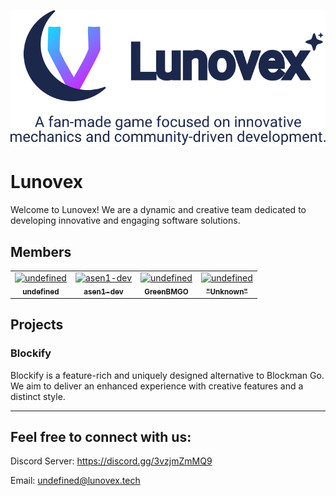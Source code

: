 ![lunovex_logo](https://github.com/Lunovex/.github/blob/main/bitmap.png?raw=true)

# Lunovex

Welcome to Lunovex! We are a dynamic and creative team dedicated to developing innovative and engaging software solutions. 

## Members

<!-- readme: contributors -start -->
<table>
<tr>
    <td align="center">
        <a href="https://github.com/getvague">
            <img src="https://avatars.githubusercontent.com/u/193249175?s=96&v=4" width="90;" alt="undefined"/>
            <br />
            <sub><b>undefined</b></sub>
        </a>
    </td>
    <td align="center">
        <a href="https://github.com/asen1-dev">
            <img src="https://avatars.githubusercontent.com/u/193148186?s=96&v=4" width="90;" alt="asen1-dev"/>
            <br />
            <sub><b>asen1-dev</b></sub>
        </a>
    </td>
    <td align="center">
        <a href="https://github.com/GreenBMGO">
            <img src="https://avatars.githubusercontent.com/u/100223486?s=96&v=4" width="90;" alt="undefined"/>
            <br />
            <sub><b>GreenBMGO</b></sub>
        </a>
    </td>
    <td align="center">
        <a href="https://github.com/TailOfDarkness">
            <img src="https://avatars.githubusercontent.com/u/149388715?s=96&v=4" width="90;" alt="undefined"/>
            <br />
            <sub><b>"Unknown"</b></sub>
        </a>
    </td>
</tr>
</table>
<!-- readme: contributors -end -->

## Projects

### Blockify
Blockify is a feature-rich and uniquely designed alternative to Blockman Go. We aim to deliver an enhanced experience with creative features and a distinct style.

---

## Feel free to connect with us: 

Discord Server: https://discord.gg/3vzjmZmMQ9

Email: undefined@lunovex.tech
